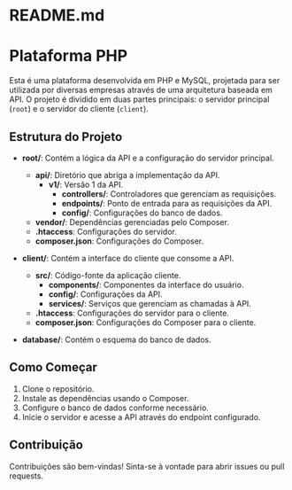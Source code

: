 # README.md

# Plataforma PHP

Esta é uma plataforma desenvolvida em PHP e MySQL, projetada para ser utilizada por diversas empresas através de uma arquitetura baseada em API. O projeto é dividido em duas partes principais: o servidor principal (`root`) e o servidor do cliente (`client`).

## Estrutura do Projeto

- **root/**: Contém a lógica da API e a configuração do servidor principal.
  - **api/**: Diretório que abriga a implementação da API.
    - **v1/**: Versão 1 da API.
      - **controllers/**: Controladores que gerenciam as requisições.
      - **endpoints/**: Ponto de entrada para as requisições da API.
      - **config/**: Configurações do banco de dados.
  - **vendor/**: Dependências gerenciadas pelo Composer.
  - **.htaccess**: Configurações do servidor.
  - **composer.json**: Configurações do Composer.

- **client/**: Contém a interface do cliente que consome a API.
  - **src/**: Código-fonte da aplicação cliente.
    - **components/**: Componentes da interface do usuário.
    - **config/**: Configurações da API.
    - **services/**: Serviços que gerenciam as chamadas à API.
  - **.htaccess**: Configurações do servidor para o cliente.
  - **composer.json**: Configurações do Composer para o cliente.

- **database/**: Contém o esquema do banco de dados.

## Como Começar

1. Clone o repositório.
2. Instale as dependências usando o Composer.
3. Configure o banco de dados conforme necessário.
4. Inicie o servidor e acesse a API através do endpoint configurado.

## Contribuição

Contribuições são bem-vindas! Sinta-se à vontade para abrir issues ou pull requests.
